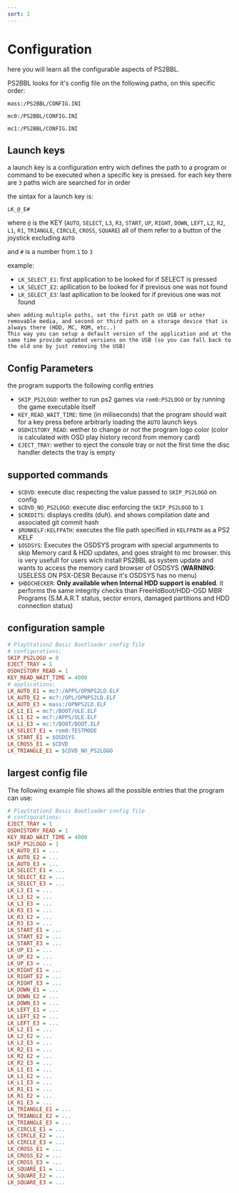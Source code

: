 ```yaml
---
sort: 1
---
```


# Configuration

here you will learn all the configurable aspects of PS2BBL.

PS2BBL looks for it's config file on the following paths, on this specific order:

```
mass:/PS2BBL/CONFIG.INI

mc0:/PS2BBL/CONFIG.INI

mc1:/PS2BBL/CONFIG.INI
```

## Launch keys

a launch key is a configuration entry wich defines the path to a program or command to be executed when a specific key is pressed. for each key there are `3` paths wich are searched for in order

the sintax for a launch key is:

```
LK_@_E#
```

where `@` is the KEY (`AUTO`, `SELECT`, `L3`, `R3`, `START`, `UP`, `RIGHT`, `DOWN`, `LEFT`, `L2`, `R2`, `L1`, `R1`, `TRIANGLE`, `CIRCLE`, `CROSS`, `SQUARE`) all of them refer to a button of the joystick excluding `AUTO`

and `#` is a number from `1` to `3`

example:
- `LK_SELECT_E1`: first application to be looked for if SELECT is pressed
- `LK_SELECT_E2`: apllication to be looked for if previous one was not found
- `LK_SELECT_E3`: last apllication to be looked for if previous one was not found

```tip
when adding multiple paths, set the first path on USB or other removable media, and second or third path on a storage device that is always there (HDD, MC, ROM, etc..)
This way you can setup a default version of the application and at the same time provide updated versions on the USB (so you can fall back to the old one by just removing the USB)
```


## Config Parameters

the program supports the following config entries

- `SKIP_PS2LOGO`: wether to run ps2 games via `rom0:PS2LOGO` or by running the game executable itself
- `KEY_READ_WAIT_TIME`: time (in miliseconds) that the program should wait for a key press before arbitrarly loading the `AUTO` launch keys
- `OSDHISTORY_READ`: wether to change or not the program logo color (color is calculated with OSD play history record from memory card)
- `EJECT_TRAY`: wether to eject the console tray or not the first time the disc handler detects the tray is empty
## supported commands

- `$CDVD`: execute disc respecting the value passed to `SKIP_PS2LOGO` on config
- `$CDVD_NO_PS2LOGO`: execute disc enforcing the `SKIP_PS2LOGO` to `1`
- `$CREDITS`: displays credits (duh). and shows compilation date and associated git commit hash
- `$RUNKELF:KELFPATH`: executes the file path specified in `KELFPATH` as a PS2 KELF
- `$OSDSYS`: Executes the OSDSYS program with special argumments to skip Memory card & HDD updates, and goes straight to mc browser. this is very usefull for users wich install PS2BBL as system update and wants to access the memory card browser of OSDSYS (__WARNING__: USELESS ON PSX-DESR Because it's OSDSYS has no menu)
- `$HDDCHECKER`: **Only available when Internal HDD support is enabled**. it performs the same integrity checks than FreeHdBoot/HDD-OSD MBR Programs (S.M.A.R.T status, sector errors, damaged partitions and HDD connection status)

## configuration sample

```ini
# PlayStation2 Basic Bootloader config file
# configurations:
SKIP_PS2LOGO = 0
EJECT_TRAY = 1
OSDHISTORY_READ = 1
KEY_READ_WAIT_TIME = 4000
# applications:
LK_AUTO_E1 = mc?:/APPS/OPNPS2LD.ELF
LK_AUTO_E2 = mc?:/OPL/OPNPS2LD.ELF
LK_AUTO_E3 = mass:/OPNPS2LD.ELF
LK_L1_E1 = mc?:/BOOT/ULE.ELF
LK_L1_E2 = mc?:/APPS/ULE.ELF
LK_L1_E3 = mc:?/BOOT/BOOT.ELF
LK_SELECT_E1 = rom0:TESTMODE
LK_START_E1 = $OSDSYS
LK_CROSS_E1 = $CDVD
LK_TRIANGLE_E1 = $CDVD_NO_PS2LOGO
```

## largest config file
The following example file shows all the possible entries that the program can use:

```ini
# PlayStation2 Basic Bootloader config file
# configurations:
EJECT_TRAY = 1
OSDHISTORY_READ = 1
KEY_READ_WAIT_TIME = 4000
SKIP_PS2LOGO = 1
LK_AUTO_E1 = ...
LK_AUTO_E2 = ...
LK_AUTO_E3 = ...
LK_SELECT_E1 = ...
LK_SELECT_E2 = ...
LK_SELECT_E3 = ...
LK_L3_E1 = ...
LK_L3_E2 = ...
LK_L3_E3 = ...
LK_R3_E1 = ...
LK_R3_E2 = ...
LK_R3_E3 = ...
LK_START_E1 = ...
LK_START_E2 = ...
LK_START_E3 = ...
LK_UP_E1 = ...
LK_UP_E2 = ...
LK_UP_E3 = ...
LK_RIGHT_E1 = ...
LK_RIGHT_E2 = ...
LK_RIGHT_E3 = ...
LK_DOWN_E1 = ...
LK_DOWN_E2 = ...
LK_DOWN_E3 = ...
LK_LEFT_E1 = ...
LK_LEFT_E2 = ...
LK_LEFT_E3 = ...
LK_L2_E1 = ...
LK_L2_E2 = ...
LK_L2_E3 = ...
LK_R2_E1 = ...
LK_R2_E2 = ...
LK_R2_E3 = ...
LK_L1_E1 = ...
LK_L1_E2 = ...
LK_L1_E3 = ...
LK_R1_E1 = ...
LK_R1_E2 = ...
LK_R1_E3 = ...
LK_TRIANGLE_E1 = ...
LK_TRIANGLE_E2 = ...
LK_TRIANGLE_E3 = ...
LK_CIRCLE_E1 = ...
LK_CIRCLE_E2 = ...
LK_CIRCLE_E3 = ...
LK_CROSS_E1 = ...
LK_CROSS_E2 = ...
LK_CROSS_E3 = ...
LK_SQUARE_E1 = ...
LK_SQUARE_E2 = ...
LK_SQUARE_E3 = ...
```
